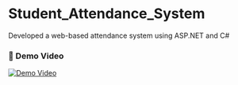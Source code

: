 #  Student_Attendance_System 
Developed a web-based attendance system using ASP.NET and C#

### 🎥 Demo Video

[![Demo Video](https://img.icons8.com/color/96/000000/play--v1.png)](https://drive.google.com/file/d/1pdCYCpeT_vGXoZDYfwCXEcjH7b13rv8K/view?usp=sharing)





